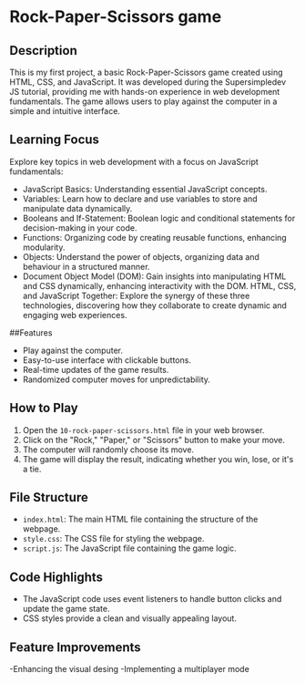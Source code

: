 # Rock-Paper-Scissors game

## Description
This is my first project, a basic Rock-Paper-Scissors game created using HTML, CSS, and JavaScript. It was developed during the Supersimpledev JS tutorial, providing me with hands-on experience in web development fundamentals. The game allows users to play against the computer in a simple and intuitive interface.

## Learning Focus

Explore key topics in web development with a focus on JavaScript fundamentals:
- JavaScript Basics: Understanding essential JavaScript concepts.
- Variables: Learn how to declare and use variables to store and manipulate data dynamically.
- Booleans and If-Statement: Boolean logic and conditional statements for decision-making in your code.
- Functions: Organizing code by creating reusable functions, enhancing modularity.
- Objects: Understand the power of objects, organizing data and behaviour in a structured manner.
- Document Object Model (DOM): Gain insights into manipulating HTML and CSS dynamically, enhancing interactivity with the DOM.
HTML, CSS, and JavaScript Together: Explore the synergy of these three technologies, discovering how they collaborate to create dynamic and engaging web experiences.


##Features
- Play against the computer.
- Easy-to-use interface with clickable buttons.
- Real-time updates of the game results.
- Randomized computer moves for unpredictability.

## How to Play
1. Open the `10-rock-paper-scissors.html` file in your web browser.
2. Click on the "Rock," "Paper," or "Scissors" button to make your move.
3. The computer will randomly choose its move.
4. The game will display the result, indicating whether you win, lose, or it's a tie.

## File Structure
- `index.html`: The main HTML file containing the structure of the webpage.
- `style.css`: The CSS file for styling the webpage.
- `script.js`: The JavaScript file containing the game logic.

## Code Highlights
- The JavaScript code uses event listeners to handle button clicks and update the game state. 
- CSS styles provide a clean and visually appealing layout.

## Feature Improvements
-Enhancing the visual desing
-Implementing a multiplayer mode
